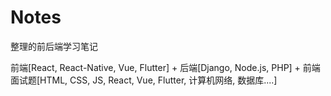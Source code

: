 # Notes

整理的前后端学习笔记

前端[React, React-Native, Vue, Flutter] + 后端[Django, Node.js, PHP] + 前端面试题[HTML, CSS, JS, React, Vue, Flutter, 计算机网络, 数据库....]

